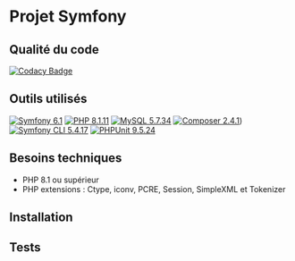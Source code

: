 # Projet Symfony

## Qualité du code
[![Codacy Badge](https://app.codacy.com/project/badge/Grade/f525941db3da423f8acfab52edb58893)](https://www.codacy.com/gh/ashk74/portfolio/dashboard?utm_source=github.com&amp;utm_medium=referral&amp;utm_content=ashk74/portfolio&amp;utm_campaign=Badge_Grade)

## Outils utilisés

[![Symfony 6.1](https://img.shields.io/badge/symfony_6.1-%23000000.svg?style=for-the-badge&logo=symfony&logoColor=white)](https://symfony.com/doc/5.4/index.html)
[![PHP 8.1.11](https://img.shields.io/badge/php_8.1.11-%23777BB4.svg?style=for-the-badge&logo=php&logoColor=white)](https://www.php.net/)
[![MySQL 5.7.34](https://img.shields.io/badge/mysql_5.7.34-%234479A1.svg?style=for-the-badge&logo=mysql&logoColor=white)](https://www.mysql.com/)
[![Composer 2.4.1](https://img.shields.io/badge/composer_2.4.1.6-%23885630.svg?style=for-the-badge&logo=composer&logoColor=white)](https://getcomposer.org/download/))
[![Symfony CLI 5.4.17](https://img.shields.io/badge/cli_5.4.17-%23000000.svg?style=for-the-badge&logo=symfony&logoColor=white)](https://symfony.com/download#step-1-install-symfony-cli)
[![PHPUnit 9.5.24](https://img.shields.io/badge/phpunit_9.5.24-%231890FF.svg?style=for-the-badge&logo=phpunit&logoColor=white)](https://phpunit.de/)

## Besoins techniques
  - PHP 8.1 ou supérieur
  - PHP extensions : Ctype, iconv, PCRE, Session, SimpleXML et Tokenizer

## Installation

## Tests
